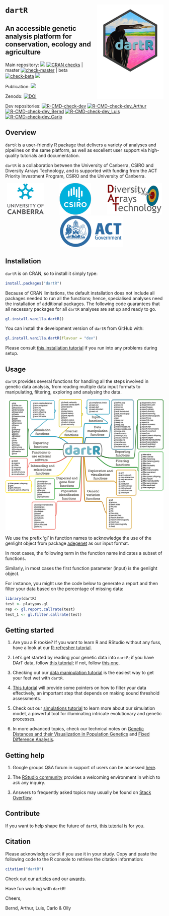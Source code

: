 
<!-- README.md is generated from README.Rmd. Please edit that file -->

# `dartR` <a href="https://green-striped-gecko.github.io/dartR/"><img src='man/figures/logo_2.png' align="right" height="300" /></a>

## An accessible genetic analysis platform for conservation, ecology and agriculture

<!-- badges: start -->

Main repository:
[![](https://www.r-pkg.org/badges/version/dartR?color=blue)](https://cran.r-project.org/package=dartR)
[![CRAN
checks](https://cranchecks.info/badges/summary/dartR)](https://cran.r-project.org/web/checks/check_results_dartR.html)
 | master [![check-master](https://github.com/green-striped-gecko/dartR/actions/workflows/check-standard.yml/badge.svg?branch=master)](https://github.com/green-striped-gecko/dartR/actions/workflows/check-standard.yml)
 | beta  [![check-beta](https://github.com/green-striped-gecko/dartR/actions/workflows/R-CMD-check-beta.yaml/badge.svg?branch=beta)](https://github.com/green-striped-gecko/dartR/actions/workflows/R-CMD-check-beta.yaml)
[![](http://cranlogs.r-pkg.org/badges/last-week/dartR?color=orange)](https://cran.r-project.org/package=dartR)
<!-- badges: end -->

Publication:
[![](https://img.shields.io/badge/doi-10.1111/1755--0998.12745-00cccc.svg)](https://doi.org/10.1111/1755-0998.12745)

Zenodo:
[![DOI](https://zenodo.org/badge/86640709.svg)](https://zenodo.org/badge/latestdoi/86640709)

<!-- badges: start -->

Dev repositories:
[![R-CMD-check-dev](https://github.com/green-striped-gecko/dartR/actions/workflows/R-CMD-check-dev.yaml/badge.svg?branch=dev)](https://github.com/green-striped-gecko/dartR/actions/workflows/R-CMD-check-dev.yaml)
[![R-CMD-check-dev_Arthur](https://github.com/green-striped-gecko/dartR/actions/workflows/R-CMD-check-dev_Arthur.yaml/badge.svg?branch=dev_arthur)](https://github.com/green-striped-gecko/dartR/actions/workflows/R-CMD-check-dev_Arthur.yaml)
[![R-CMD-check-dev_Bernd](https://github.com/green-striped-gecko/dartR/actions/workflows/R-CMD-check-dev_Bernd.yaml/badge.svg?branch=dev_bernd)](https://github.com/green-striped-gecko/dartR/actions/workflows/R-CMD-check-dev_Bernd.yaml)
[![R-CMD-check-dev_Luis](https://github.com/green-striped-gecko/dartR/actions/workflows/R-CMD-check-dev_Luis.yaml/badge.svg?branch=dev_luis)](https://github.com/green-striped-gecko/dartR/actions/workflows/R-CMD-check-dev_Luis.yaml)
[![R-CMD-check-dev_Carlo](https://github.com/green-striped-gecko/dartR/actions/workflows/R-CMD-check-dev_Carlo.yaml/badge.svg?branch=dev_carlo)](https://github.com/green-striped-gecko/dartR/actions/workflows/R-CMD-check-dev_Carlo.yaml)
<!-- badges: end -->

## Overview

`dartR` is a user-friendly R package that delivers a variety of analyses
and pipelines on the same platform, as well as excellent user support
via high-quality tutorials and documentation.

`dartR` is a collaboration between the University of Canberra, CSIRO and
Diversity Arrays Technology, and is supported with funding from the ACT
Priority Investment Program, CSIRO and the University of Canberra.

<p align="center">
<img src='man/figures/UC.png' height="100"/>    
<img src='man/figures/csiro_logo.png' height="100"/>    
<img src='man/figures/DArT-removebg-preview.png' height="100"/>    
<img src='man/figures/ACT.png' height="100"/>
</p>

## Installation

`dartR` is on CRAN, so to install it simply type:

``` r
install.packages("dartR")
```

Because of CRAN limitations, the default installation does not include
all packages needed to run all the functions; hence, specialised
analyses need the installation of additional packages. The following
code guarantees that all necessary packages for all `dartR` analyses are
set up and ready to go.

``` r
gl.install.vanilla.dartR()
```

You can install the development version of `dartR` from GitHub with:

``` r
gl.install.vanilla.dartR(flavour = "dev")
```

Please consult [this installation
tutorial](https://github.com/green-striped-gecko/dartR/wiki/Installation-tutorial)
if you run into any problems during setup.

## Usage

`dartR` provides several functions for handling all the steps involved
in genetic data analysis, from reading multiple data input formats to
manipulating, filtering, exploring and analysing the data.

<p align="center">
<img src='man/figures/Figure_1.png' width="800"/>
</p>

We use the prefix ‘gl’ in function names to acknowledge the use of the
genlight object from package
[adegenet](https://doi.org/10.1093/bioinformatics/btn129) as our input
format.

In most cases, the following term in the function name indicates a
subset of functions.

Similarly, in most cases the first function parameter (input) is the
genlight object.

For instance, you might use the code below to generate a report and then
filter your data based on the percentage of missing data:

``` r
library(dartR)
test <- platypus.gl
rep <- gl.report.callrate(test)
test_1 <- gl.filter.callrate(test)
```

## Getting started

1.  Are you a R rookie? If you want to learn R and RStudio without any
    fuss, have a look at our [R-refresher
    tutorial](http://georges.biomatix.org/storage/app/media/uploaded-files/Tutorial_1_dartR_RStudio_Refresher_22-Dec-21.pdf).

2.  Let’s get started by reading your genetic data into `dartR`; if you
    have DArT data, follow [this
    tutorial](http://georges.biomatix.org/storage/app/media/uploaded-files/tutorial3adartrdatastructuresandinput22-dec-21-2.pdf);
    if not, follow [this
    one](http://georges.biomatix.org/storage/app/media/uploaded-files/tutorial3bdartrdatastructuresandinputfromsourcesotherthandartlmagv2-2.pdf).

3.  Checking out our [data manipulation
    tutorial](http://georges.biomatix.org/storage/app/media/uploaded-files/tutorial4dartrdatamanipulation22-dec-21-3.pdf)
    is the easiest way to get your feet wet with `dartR`.

4.  [This
    tutorial](http://georges.biomatix.org/storage/app/media/uploaded-files/tutorial5dartrbasicfiltering22-dec-21-2.pdf)
    will provide some pointers on how to filter your data effectively,
    an important step that depends on making sound threshold
    assessments.

5.  Check out our [simulations
    tutorial](https://github.com/green-striped-gecko/dartR/wiki/Simulations-tutorial)
    to learn more about our simulation model, a powerful tool for
    illuminating intricate evolutionary and genetic processes.

6.  In more advanced topics, check our technical notes on [Genetic
    Distances and their Visualization in Population
    Genetics](http://georges.biomatix.org/storage/app/media/uploaded-files/TECHNICAL_NOTE_Genetic_Distance_18-Feb-22.pdf)
    and [Fixed Difference
    Analysis](http://georges.biomatix.org/storage/app/media/uploaded-files/TechNote_fixed_difference_analysis_25-Feb-22.pdf).

## Getting help

1.  Google groups Q&A forum in support of users can be accessed
    [here](https://groups.google.com/g/dartr?pli=1).

2.  The [RStudio community](https://community.rstudio.com/) provides a
    welcoming environment in which to ask any inquiry.

3.  Answers to frequently asked topics may usually be found on [Stack
    Overflow](https://stackoverflow.com/questions/tagged/r).

## Contribute

If you want to help shape the future of `dartR`, [this
tutorial](http://georges.biomatix.org/storage/app/media/uploaded-files/Tutorial_0_dartR_for_the_Developer_2.0_19-Feb-22.pdf)
is for you.

## Citation

Please acknowledge `dartR` if you use it in your study. Copy and paste
the following code to the R console to retrieve the citation
information:

``` r
citation("dartR")
```

Check out our
[articles](https://github.com/green-striped-gecko/dartR/wiki/dartR-team-publications)
and our
[awards](https://github.com/green-striped-gecko/dartR/wiki/dartR-awards).

Have fun working with `dartR`!

Cheers,

Bernd, Arthur, Luis, Carlo & Olly
